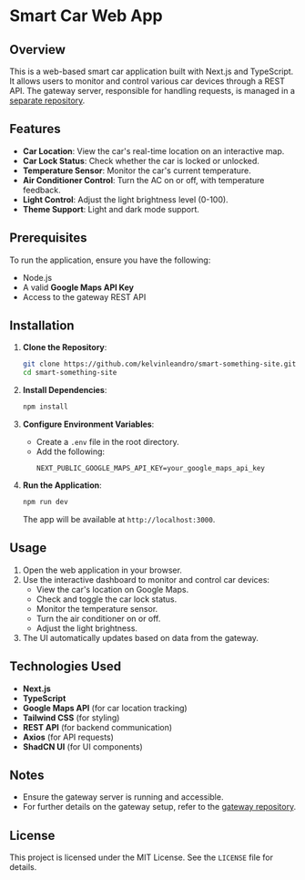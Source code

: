 # Smart Car Web App

## Overview

This is a web-based smart car application built with Next.js and TypeScript. It allows users to monitor and control various car devices through a REST API. The gateway server, responsible for handling requests, is managed in a [separate repository](https://github.com/gabrielfruet/gateway-iot).

## Features

- **Car Location**: View the car's real-time location on an interactive map.
- **Car Lock Status**: Check whether the car is locked or unlocked.
- **Temperature Sensor**: Monitor the car's current temperature.
- **Air Conditioner Control**: Turn the AC on or off, with temperature feedback.
- **Light Control**: Adjust the light brightness level (0-100).
- **Theme Support**: Light and dark mode support.

## Prerequisites

To run the application, ensure you have the following:

- Node.js
- A valid **Google Maps API Key**
- Access to the gateway REST API

## Installation

1. **Clone the Repository**:

   ```bash
   git clone https://github.com/kelvinleandro/smart-something-site.git
   cd smart-something-site
   ```

2. **Install Dependencies**:

   ```bash
   npm install
   ```

3. **Configure Environment Variables**:

   - Create a `.env` file in the root directory.
   - Add the following:
     ```env
     NEXT_PUBLIC_GOOGLE_MAPS_API_KEY=your_google_maps_api_key
     ```

4. **Run the Application**:
   ```bash
   npm run dev
   ```
   The app will be available at `http://localhost:3000`.

## Usage

1. Open the web application in your browser.
2. Use the interactive dashboard to monitor and control car devices:
   - View the car's location on Google Maps.
   - Check and toggle the car lock status.
   - Monitor the temperature sensor.
   - Turn the air conditioner on or off.
   - Adjust the light brightness.
3. The UI automatically updates based on data from the gateway.

## Technologies Used

- **Next.js**
- **TypeScript**
- **Google Maps API** (for car location tracking)
- **Tailwind CSS** (for styling)
- **REST API** (for backend communication)
- **Axios** (for API requests)
- **ShadCN UI** (for UI components)

## Notes

- Ensure the gateway server is running and accessible.
- For further details on the gateway setup, refer to the [gateway repository](https://github.com/gabrielfruet/gateway-iot).

## License

This project is licensed under the MIT License. See the `LICENSE` file for details.
